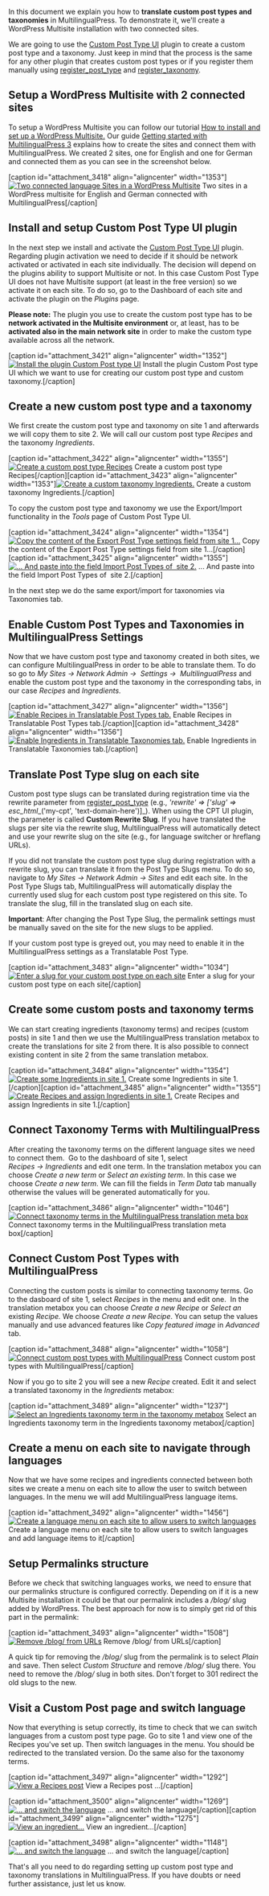 In this document we explain you how to **translate custom post types and taxonomies** in MultilingualPress. To demonstrate it, we'll create a WordPress Multisite installation with two connected sites.

We are going to use the [Custom Post Type UI](https://wordpress.org/plugins/custom-post-type-ui/) plugin to create a custom post type and a taxonomy. Just keep in mind that the process is the same for any other plugin that creates custom post types or if you register them manually using [register_post_type](https://developer.wordpress.org/reference/functions/register_post_type/) and [register_taxonomy](https://developer.wordpress.org/reference/functions/register_taxonomy).

## Setup a WordPress Multisite with 2 connected sites

To setup a WordPress Multisite you can follow our tutorial [How to install and set up a WordPress Multisite.](https://multilingualpress.org/docs/how-to-install-wordpress-multisite/) Our guide [Getting started with MultilingualPress 3](https://multilingualpress.org/docs/getting-started-with-multilingualpress-3/#Create-a-new-website-within-the-multisite-and-set-the-language-for-the-site) explains how to create the sites and connect them with MultilingualPress. We created 2 sites, one for English and one for German and connected them as you can see in the screenshot below.

[caption id="attachment_3418" align="aligncenter" width="1353"][![Two connected language Sites in a WordPress Multisite](https://multilingualpress.org/wp-content/uploads/sites/12/2018/11/WordPress-multisite-connected-language-sites.jpg)](https://multilingualpress.org/wp-content/uploads/sites/12/2018/11/WordPress-multisite-connected-language-sites.jpg) Two sites in a WordPress multisite for English and German connected with MultilingualPress[/caption]

## Install and setup Custom Post Type UI plugin

In the next step we install and activate the [Custom Post Type UI](https://wordpress.org/plugins/custom-post-type-ui/) plugin. Regarding plugin activation we need to decide if it should be network activated or activated in each site individually. The decision will depend on the plugins ability to support Multisite or not. In this case Custom Post Type UI does not have Multisite support (at least in the free version) so we activate it on each site. To do so, go to the Dashboard of each site and activate the plugin on the _Plugins_ page.

**Please note:** The plugin you use to create the custom post type has to be **network activated in the Multisite environment** or, at least, has to be **activated also in the main network site** in order to make the custom type available across all the network.

[caption id="attachment_3421" align="aligncenter" width="1352"][![Install the plugin Custom Post type UI](https://multilingualpress.org/wp-content/uploads/sites/12/2018/11/Install-Custom-Post-Type-UI-plugin.jpg)](https://multilingualpress.org/wp-content/uploads/sites/12/2018/11/Install-Custom-Post-Type-UI-plugin.jpg) Install the plugin Custom Post type UI which we want to use for creating our custom post type and custom taxonomy.[/caption]

## Create a new custom post type and a taxonomy

We first create the custom post type and taxonomy on site 1 and afterwards we will copy them to site 2. We will call our custom post type _Recipes_ and the taxonomy _Ingredients_.

[caption id="attachment_3422" align="aligncenter" width="1355"][![Create a custom post type Recipes](https://multilingualpress.org/wp-content/uploads/sites/12/2018/11/create-custom-post-type.jpg)](https://multilingualpress.org/wp-content/uploads/sites/12/2018/11/create-custom-post-type.jpg) Create a custom post type Recipes[/caption][caption id="attachment_3423" align="aligncenter" width="1353"][![Create a custom taxonomy Ingredients.](https://multilingualpress.org/wp-content/uploads/sites/12/2018/11/create-taxonomy.jpg)](https://multilingualpress.org/wp-content/uploads/sites/12/2018/11/create-taxonomy.jpg) Create a custom taxonomy Ingredients.[/caption]

To copy the custom post type and taxonomy we use the Export/Import functionality in the _Tools_ page of Custom Post Type UI.

[caption id="attachment_3424" align="aligncenter" width="1354"][![Copy the content of the Export Post Type settings field from site 1...](https://multilingualpress.org/wp-content/uploads/sites/12/2018/11/cpt-ui-export-post-type-settings.jpg)](https://multilingualpress.org/wp-content/uploads/sites/12/2018/11/cpt-ui-export-post-type-settings.jpg) Copy the content of the Export Post Type settings field from site 1...[/caption][caption id="attachment_3425" align="aligncenter" width="1355"][![... And paste into the field Import Post Types of  site 2.](https://multilingualpress.org/wp-content/uploads/sites/12/2018/11/cpt-ui-import-post-types.jpg)](https://multilingualpress.org/wp-content/uploads/sites/12/2018/11/cpt-ui-import-post-types.jpg) ... And paste into the field Import Post Types of  site 2.[/caption]

In the next step we do the same export/import for taxonomies via Taxonomies tab.

## Enable Custom Post Types and Taxonomies in MultilingualPress Settings

Now that we have custom post type and taxonomy created in both sites, we can configure MultilingualPress in order to be able to translate them. To do so go to _My Sites → Network Admin →  Settings →  MultilingualPress_ and enable the custom post type and the taxonomy in the corresponding tabs, in our case _Recipes_ and _Ingredients._

[caption id="attachment_3427" align="aligncenter" width="1356"][![Enable Recipes in Translatable Post Types tab.](https://multilingualpress.org/wp-content/uploads/sites/12/2018/11/multilingualpress-enable-custom-post-type.jpg)](https://multilingualpress.org/wp-content/uploads/sites/12/2018/11/multilingualpress-enable-custom-post-type.jpg) Enable Recipes in Translatable Post Types tab.[/caption][caption id="attachment_3428" align="aligncenter" width="1356"][![Enable Ingredients in Translatable Taxonomies tab.](https://multilingualpress.org/wp-content/uploads/sites/12/2018/11/multilingualpress-enable-taxonomy.jpg)](https://multilingualpress.org/wp-content/uploads/sites/12/2018/11/multilingualpress-enable-taxonomy.jpg) Enable Ingredients in Translatable Taxonomies tab.[/caption]

## **Translate Post Type slug on each site**

Custom post type slugs can be translated during registration time via the rewrite parameter from [register_post_type](https://codex.wordpress.org/Function_Reference/register_post_type) (e.g., _'rewrite' => ['slug' => esc_html__('my-cpt', 'text-domain-here')]_). When using the CPT UI plugin, the parameter is called **Custom Rewrite Slug**. If you have translated the slugs per site via the rewrite slug, MultilingualPress will automatically detect and use your rewrite slug on the site (e.g., for language switcher or hreflang URLs).

If you did not translate the custom post type slug during registration with a rewrite slug, you can translate it from the Post Type Slugs menu. To do so, navigate to _My Sites → Network Admin → Sites_ and edit each site. In the Post Type Slugs tab, MultilingualPress will automatically display the currently used slug for each custom post type registered on this site. To translate the slug, fill in the translated slug on each site.

**Important**: After changing the Post Type Slug, the permalink settings must be manually saved on the site for the new slugs to be applied.

If your custom post type is greyed out, you may need to enable it in the MultilingualPress settings as a Translatable Post Type.

[caption id="attachment_3483" align="aligncenter" width="1034"][![Enter a slug for your custom post type on each site](https://multilingualpress.org/wp-content/uploads/sites/12/2018/11/multilingualpress-post-type-slug.jpg)](https://multilingualpress.org/wp-content/uploads/sites/12/2018/11/multilingualpress-post-type-slug.jpg) Enter a slug for your custom post type on each site[/caption]

## Create some custom posts and taxonomy terms

We can start creating ingredients (taxonomy terms) and recipes (custom posts) in site 1 and then we use the MultilingualPress translation metabox to create the translations for site 2 from there. It is also possible to connect existing content in site 2 from the same translation metabox.

[caption id="attachment_3484" align="aligncenter" width="1354"][![Create some Ingredients in site 1.](https://multilingualpress.org/wp-content/uploads/sites/12/2018/11/create-ingredients-taxonomy-terms.jpg)](https://multilingualpress.org/wp-content/uploads/sites/12/2018/11/create-ingredients-taxonomy-terms.jpg) Create some Ingredients in site 1.[/caption][caption id="attachment_3485" align="aligncenter" width="1355"][![Create Recipes and assign Ingredients in site 1.](https://multilingualpress.org/wp-content/uploads/sites/12/2018/11/create-custom-post-recipes.jpg)](https://multilingualpress.org/wp-content/uploads/sites/12/2018/11/create-custom-post-recipes.jpg) Create Recipes and assign Ingredients in site 1.[/caption]

## Connect Taxonomy Terms with MultilingualPress

After creating the taxonomy terms on the different language sites we need to connect them.  Go to the dashboard of site 1, select _Recipes →_ _Ingredients_ and edit one term. In the translation metabox you can choose _Create a new term_ or _Select an existing term_. In this case we choose _Create a new term_. We can fill the fields in _Term Data_ tab manually otherwise the values will be generated automatically for you.

[caption id="attachment_3486" align="aligncenter" width="1046"][![Connect taxonomy terms in the MultilingualPress translation meta box](https://multilingualpress.org/wp-content/uploads/sites/12/2018/11/multilingualpress-connect-taxonomy-terms.jpg)](https://multilingualpress.org/wp-content/uploads/sites/12/2018/11/multilingualpress-connect-taxonomy-terms.jpg) Connect taxonomy terms in the MultilingualPress translation meta box[/caption]

## Connect Custom Post Types with MultilingualPress

Connecting the custom posts is similar to connecting taxonomy terms. Go to the dasboard of site 1, select _Recipes_ in the menu and edit one.  In the translation metabox you can choose _Create a new Recipe_ or _Select an_ existing _Recipe._ We choose _Create a new Recipe_. You can setup the values manually and use advanced features like _Copy featured image_ in _Advanced_ tab.

[caption id="attachment_3488" align="aligncenter" width="1058"][![Connect custom post types with MultilingualPress](https://multilingualpress.org/wp-content/uploads/sites/12/2018/11/Connect-custom-post-type-multilingualpress.jpg)](https://multilingualpress.org/wp-content/uploads/sites/12/2018/11/Connect-custom-post-type-multilingualpress.jpg) Connect custom post types with MultilingualPress[/caption]

Now if you go to site 2 you will see a new _Recipe_ created. Edit it and select a translated taxonomy in the _Ingredients_ metabox:

[caption id="attachment_3489" align="aligncenter" width="1237"][![Select an Ingredients taxonomy term in the taxonomy metabox](https://multilingualpress.org/wp-content/uploads/sites/12/2018/11/taxonomy-metaboox.jpg)](https://multilingualpress.org/wp-content/uploads/sites/12/2018/11/taxonomy-metaboox.jpg) Select an Ingredients taxonomy term in the Ingredients taxonomy metabox[/caption]

## Create a menu on each site to navigate through languages

Now that we have some recipes and ingredients connected between both sites we create a menu on each site to allow the user to switch between languages. In the menu we will add MultilingualPress language items.

[caption id="attachment_3492" align="aligncenter" width="1456"][![Create a language menu on each site to allow users to switch languages](https://multilingualpress.org/wp-content/uploads/sites/12/2018/11/multilingualpress-create-language-menu.jpg)](https://multilingualpress.org/wp-content/uploads/sites/12/2018/11/multilingualpress-create-language-menu.jpg) Create a language menu on each site to allow users to switch languages and add language items to it[/caption]

## Setup Permalinks structure

Before we check that switching languages works, we need to ensure that our permalinks structure is configured correctly. Depending on if it is a new Multisite installation it could be that our permalink includes a _/blog/_ slug added by WordPress. The best approach for now is to simply get rid of this part in the permalink:

[caption id="attachment_3493" align="aligncenter" width="1508"][![Remove /blog/ from URLs](https://multilingualpress.org/wp-content/uploads/sites/12/2018/11/remove-blog-from-permalink.jpg)](https://multilingualpress.org/wp-content/uploads/sites/12/2018/11/remove-blog-from-permalink.jpg) Remove /blog/ from URLs[/caption]

A quick tip for removing the _/blog/_ slug from the permalink is to select _Plain_ and save. Then select _Custom Structure_ and remove _/blog/_ slug there. You need to remove the _/blog/_ slug in both sites. Don't forget to 301 redirect the old slugs to the new.

## Visit a Custom Post page and switch language

Now that everything is setup correctly, its time to check that we can switch languages from a custom post type page. Go to site 1 and view one of the Recipes you've set up. Then switch languages in the menu. You should be redirected to the translated version. Do the same also for the taxonomy terms.

[caption id="attachment_3497" align="aligncenter" width="1292"][![View a Recipes post](https://multilingualpress.org/wp-content/uploads/sites/12/2018/11/view-custom-post.jpg)](https://multilingualpress.org/wp-content/uploads/sites/12/2018/11/view-custom-post.jpg) View a Recipes post ...[/caption]

[caption id="attachment_3500" align="aligncenter" width="1269"][![... and switch the language](https://multilingualpress.org/wp-content/uploads/sites/12/2018/11/switch-language-taxonomy-term.jpg)](https://multilingualpress.org/wp-content/uploads/sites/12/2018/11/switch-language-taxonomy-term.jpg) ... and switch the language[/caption][caption id="attachment_3499" align="aligncenter" width="1275"][![View an ingredient...](https://multilingualpress.org/wp-content/uploads/sites/12/2018/11/view-taxonomy-term.jpg)](https://multilingualpress.org/wp-content/uploads/sites/12/2018/11/view-taxonomy-term.jpg) View an ingredient...[/caption]

[caption id="attachment_3498" align="aligncenter" width="1148"][![... and switch the language](https://multilingualpress.org/wp-content/uploads/sites/12/2018/11/multilingualpress-switch-language-custom-post.jpg)](https://multilingualpress.org/wp-content/uploads/sites/12/2018/11/multilingualpress-switch-language-custom-post.jpg) ... and switch the language[/caption]

That's all you need to do regarding setting up custom post type and taxonomy translations in MultilingualPress. If you have doubts or need further assistance, just let us know.